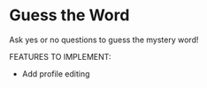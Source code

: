 # Guess the Word

Ask yes or no questions to guess the mystery word!

FEATURES TO IMPLEMENT:

- Add profile editing
